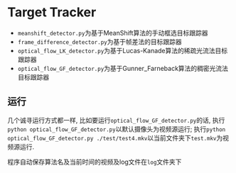 # Target Tracker

- `meanshift_detector.py`为基于MeanShift算法的手动框选目标跟踪器
- `frame_difference_detector.py`为基于帧差法的目标跟踪器
- `optical_flow_LK_detector.py`为基于Lucas-Kanade算法的稀疏光流法目标跟踪器
- `optical_flow_GF_detector.py`为基于Gunner_Farneback算法的稠密光流法目标跟踪器

## 运行

几个诚寻运行方式都一样, 比如要运行`optical_flow_GF_detector.py`的话, 执行`python optical_flow_GF_detector.py`以默认摄像头为视频源运行; 执行`python optical_flow_GF_detector.py ./test/test4.mkv`以当前文件夹下`test.mkv`为视频源运行.

程序自动保存算法名及当前时间的视频及log文件在`log`文件夹下